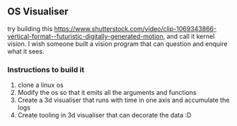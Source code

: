 ## OS Visualiser

try building this https://www.shutterstock.com/video/clip-1069343866-vertical-format--futuristic-digitally-generated-motion, and call it kernel vision. I wish someone built a vision program that can question and enquire what it sees.

### Instructions to build it

1. clone a linux os
2. Modify the os so that it emits all the arguments and functions
3. Create a 3d visualiser that runs with time in one axis and accumulate the logs
4. Create tooling in 3d visualiser that can decorate the data :D 
